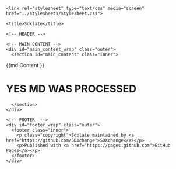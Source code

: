 <!DOCTYPE html>
<html>

  <head>
    <meta charset='utf-8'>
    <meta http-equiv="X-UA-Compatible" content="chrome=1">
    <meta name="description" content="Sdxlate : Xmile Translators and Related Development Tools ">

    <link rel="stylesheet" type="text/css" media="screen" href="../stylesheets/stylesheet.css">

    <title>Sdxlate</title>
  </head>

  <body>


    <!-- HEADER -->

    <!-- MAIN CONTENT -->
    <div id="main_content_wrap" class="outer">
      <section id="main_content" class="inner">

{{md  Content }}

# YES MD WAS PROCESSED

      </section>
    </div>

    <!-- FOOTER  -->
    <div id="footer_wrap" class="outer">
      <footer class="inner">
        <p class="copyright">Sdxlate maintained by <a href="https://github.com/SDXchange">SDXchange</a></p>
        <p>Published with <a href="https://pages.github.com">GitHub Pages</a></p>
      </footer>
    </div>
</body>
</html>